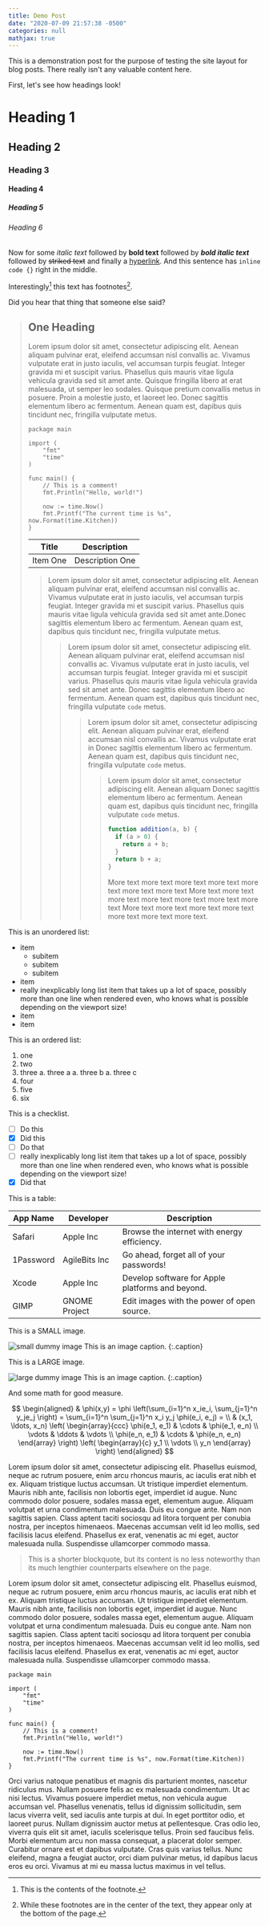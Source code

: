 ```yaml
---
title: Demo Post
date: "2020-07-09 21:57:38 -0500"
categories: null
mathjax: true
---
```


<!-- markdownlint-disable MD001 MD025 -->

This is a demonstration post for the purpose of testing the site layout for
blog posts. There really isn't any valuable content here.

First, let's see how headings look!

# Heading 1

## Heading 2

### Heading 3

#### Heading 4

##### Heading 5

###### Heading 6

Now for some _italic text_ followed by **bold text** followed by **_bold italic
text_** followed by ~~striked text~~ and finally a [hyperlink](#nowhere). And
this sentence has `inline code {}` right in the middle.

Interestingly[^1] this text has footnotes[^2].

[^1]: This is the contents of the footnote.
[^2]: While these footnotes are in the center of the text, they appear only at the bottom of the page.

Did you hear that thing that someone else said?

> ## One Heading
>
> Lorem ipsum dolor sit amet, consectetur adipiscing elit. Aenean aliquam
> pulvinar erat, eleifend accumsan nisl convallis ac. Vivamus vulputate erat in
> justo iaculis, vel accumsan turpis feugiat. Integer gravida mi et suscipit
> varius. Phasellus quis mauris vitae ligula vehicula gravida sed sit amet ante.
> Quisque fringilla libero at erat malesuada, ut semper leo sodales. Quisque
> pretium convallis metus in posuere. Proin a molestie justo, et laoreet leo.
> Donec sagittis elementum libero ac fermentum. Aenean quam est, dapibus quis
> tincidunt nec, fringilla vulputate metus.
>
> ```golang
> package main
>
> import (
>     "fmt"
>     "time"
> )
>
> func main() {
>     // This is a comment!
>     fmt.Println("Hello, world!")
>
>     now := time.Now()
>     fmt.Printf("The current time is %s", now.Format(time.Kitchen))
> }
> ```
>
> | Title    | Description     |
> | -------- | --------------- |
> | Item One | Description One |
>
> > Lorem ipsum dolor sit amet, consectetur adipiscing elit. Aenean aliquam
> > pulvinar erat, eleifend accumsan nisl convallis ac. Vivamus vulputate erat
> > in justo iaculis, vel accumsan turpis feugiat. Integer gravida mi et
> > suscipit varius. Phasellus quis mauris vitae ligula vehicula gravida sed sit
> > amet ante.Donec sagittis elementum libero ac fermentum. Aenean quam est,
> > dapibus quis tincidunt nec, fringilla vulputate metus.
> >
> > > Lorem ipsum dolor sit amet, consectetur adipiscing elit. Aenean aliquam
> > > pulvinar erat, eleifend accumsan nisl convallis ac. Vivamus vulputate erat
> > > in justo iaculis, vel accumsan turpis feugiat. Integer gravida mi et
> > > suscipit varius. Phasellus quis mauris vitae ligula vehicula gravida sed
> > > sit amet ante. Donec sagittis elementum libero ac fermentum. Aenean quam
> > > est, dapibus quis tincidunt nec, fringilla vulputate `code` metus.
> > >
> > > > Lorem ipsum dolor sit amet, consectetur adipiscing elit. Aenean aliquam
> > > > pulvinar erat, eleifend accumsan nisl convallis ac. Vivamus vulputate
> > > > erat in Donec sagittis elementum libero ac fermentum. Aenean quam est,
> > > > dapibus quis tincidunt nec, fringilla vulputate `code` metus.
> > > >
> > > > > Lorem ipsum dolor sit amet, consectetur adipiscing elit. Aenean
> > > > > aliquam Donec sagittis elementum libero ac fermentum. Aenean quam est,
> > > > > dapibus quis tincidunt nec, fringilla vulputate `code` metus.
> > > > >
> > > > > ```javascript
> > > > > function addition(a, b) {
> > > > >   if (a > 0) {
> > > > >     return a + b;
> > > > >   }
> > > > >   return b + a;
> > > > > }
> > > > > ```
> > > > >
> > > > > More text more text more text more text more text more text more text
> > > > > More text more text more text more text more text more text more text
> > > > > More text more text more text more text more text more text more text.

This is an unordered list:

- item
  - subitem
  - subitem
  - subitem
- item
- really inexplicably long list item that takes up a lot of space, possibly more
  than one line when rendered even, who knows what is possible depending on the
  viewport size!
- item
- item

This is an ordered list:

1. one
1. two
1. three
   a. three a
   a. three b
   a. three c
1. four
1. five
1. six

This is a checklist.

- [ ] Do this
- [x] Did this
- [ ] Do that
- [ ] really inexplicably long list item that takes up a lot of space, possibly
      more than one line when rendered even, who knows what is possible
      depending on the viewport size!
- [x] Did that

This is a table:

| App Name  | Developer     | Description                                      |
| --------- | ------------- | ------------------------------------------------ |
| Safari    | Apple Inc     | Browse the internet with energy efficiency.      |
| 1Password | AgileBits Inc | Go ahead, forget all of your passwords!          |
| Xcode     | Apple Inc     | Develop software for Apple platforms and beyond. |
| GIMP      | GNOME Project | Edit images with the power of open source.       |

This is a SMALL image.

![small dummy image](https://dummyimage.com/300x200)
This is an image caption.
{:.caption}

This is a LARGE image.

![large dummy image](https://dummyimage.com/2560x1440)
This is an image caption.
{:.caption}

And some math for good measure.

$$
\begin{aligned}
  & \phi(x,y) = \phi \left(\sum_{i=1}^n x_ie_i, \sum_{j=1}^n y_je_j \right)
  = \sum_{i=1}^n \sum_{j=1}^n x_i y_j \phi(e_i, e_j) = \\
  & (x_1, \ldots, x_n) \left( \begin{array}{ccc}
      \phi(e_1, e_1) & \cdots & \phi(e_1, e_n) \\
      \vdots & \ddots & \vdots \\
      \phi(e_n, e_1) & \cdots & \phi(e_n, e_n)
    \end{array} \right)
  \left( \begin{array}{c}
      y_1 \\
      \vdots \\
      y_n
    \end{array} \right)
\end{aligned}
$$

Lorem ipsum dolor sit amet, consectetur adipiscing elit. Phasellus euismod,
neque ac rutrum posuere, enim arcu rhoncus mauris, ac iaculis erat nibh et ex.
Aliquam tristique luctus accumsan. Ut tristique imperdiet elementum. Mauris nibh
ante, facilisis non lobortis eget, imperdiet id augue. Nunc commodo dolor
posuere, sodales massa eget, elementum augue. Aliquam volutpat et urna
condimentum malesuada. Duis eu congue ante. Nam non sagittis sapien. Class
aptent taciti sociosqu ad litora torquent per conubia nostra, per inceptos
himenaeos. Maecenas accumsan velit id leo mollis, sed facilisis lacus eleifend.
Phasellus ex erat, venenatis ac mi eget, auctor malesuada nulla. Suspendisse
ullamcorper commodo massa.

> This is a shorter blockquote, but its content is no less noteworthy than its
> much lengthier counterparts elsewhere on the page.

Lorem ipsum dolor sit amet, consectetur adipiscing elit. Phasellus euismod,
neque ac rutrum posuere, enim arcu rhoncus mauris, ac iaculis erat nibh et ex.
Aliquam tristique luctus accumsan. Ut tristique imperdiet elementum. Mauris nibh
ante, facilisis non lobortis eget, imperdiet id augue. Nunc commodo dolor
posuere, sodales massa eget, elementum augue. Aliquam volutpat et urna
condimentum malesuada. Duis eu congue ante. Nam non sagittis sapien. Class
aptent taciti sociosqu ad litora torquent per conubia nostra, per inceptos
himenaeos. Maecenas accumsan velit id leo mollis, sed facilisis lacus eleifend.
Phasellus ex erat, venenatis ac mi eget, auctor malesuada nulla. Suspendisse
ullamcorper commodo massa.

```golang
package main

import (
    "fmt"
    "time"
)

func main() {
    // This is a comment!
    fmt.Println("Hello, world!")

    now := time.Now()
    fmt.Printf("The current time is %s", now.Format(time.Kitchen))
}
```

Orci varius natoque penatibus et magnis dis parturient montes, nascetur
ridiculus mus. Nullam posuere felis ac ex malesuada condimentum. Ut ac nisi
lectus. Vivamus posuere imperdiet metus, non vehicula augue accumsan vel.
Phasellus venenatis, tellus id dignissim sollicitudin, sem lacus viverra velit,
sed iaculis ante turpis at dui. In eget porttitor odio, et laoreet purus. Nullam
dignissim auctor metus at pellentesque. Cras odio leo, viverra quis elit sit
amet, iaculis scelerisque tellus. Proin sed faucibus felis. Morbi elementum arcu
non massa consequat, a placerat dolor semper. Curabitur ornare est et dapibus
vulputate. Cras quis varius tellus. Nunc eleifend, magna a feugiat auctor, orci
diam pulvinar metus, id dapibus lacus eros eu orci. Vivamus at mi eu massa
luctus maximus in vel tellus.
